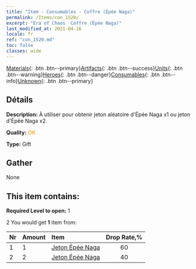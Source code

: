 ```yaml
---
title: "Item - Consumables - Coffre (Épée Naga)"
permalink: /Items/con_1520/
excerpt: "Era of Chaos  Coffre (Épée Naga)"
last_modified_at: 2021-04-16
locale: fr
ref: "con_1520.md"
toc: false
classes: wide
---
```

 [Materials](/fr/Items/){: .btn .btn--primary}[Artifacts](/fr/Items/Artifacts/){: .btn .btn--success}[Units](/fr/Items/Units/){: .btn .btn--warning}[Heroes](/fr/Items/Heroes/){: .btn .btn--danger}[Consumables](/fr/Items/Consumables/){: .btn .btn--info}[Unknown](/fr/Items/Unknown/){: .btn .btn--primary}

## Détails
 **Description:** À utiliser pour obtenir jeton aléatoire d'Épée Naga x1 ou jeton d'Épée Naga x2.

 **Quality:** <span style="color: #FF8C00">OK</span>

 **Type:** Gift

## Gather

  None

## This item contains:

 **Required Level to open:** 1

 2 You would get **1** item  from:

  | Nr | Amount |     Item    | Drop Rate,% |
  |:---|:-------|:------------|:---------:|
  | 1 | 1 | [Jeton Épée Naga](/fr/Items/con_987/) | 60 | 
  | 2 | 2 | [Jeton Épée Naga](/fr/Items/con_987/) | 40 | 
